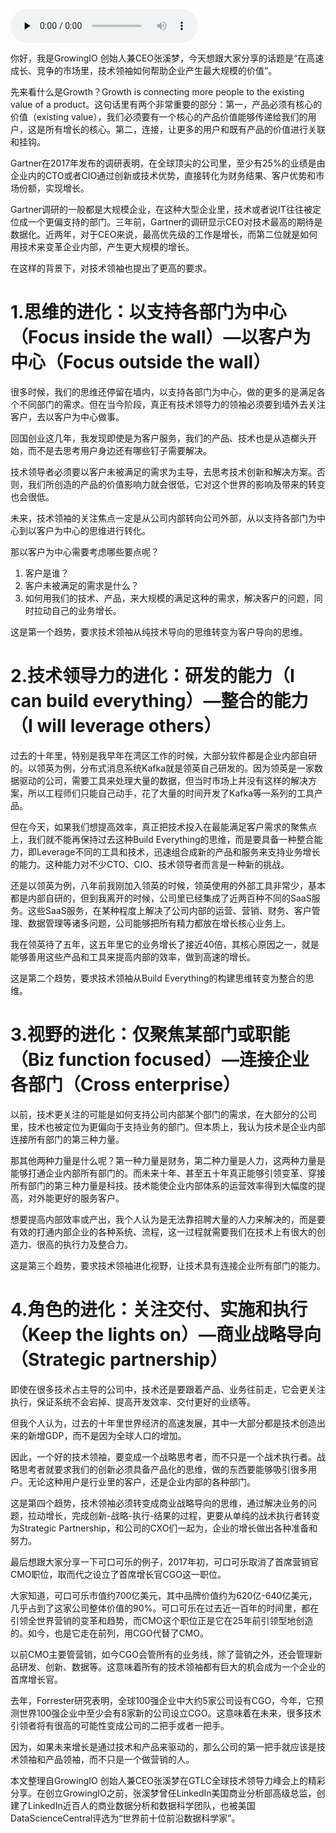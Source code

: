 <audio id="audio" title="第62讲 | 张溪梦：技术领袖需要具备的商业价值思维" controls="" preload="none"><source id="mp3" src="https://static001.geekbang.org/resource/audio/75/1e/75cc0ccee6ae0c4fbe5a181967b7381e.mp3"></audio>

你好，我是GrowingIO 创始人兼CEO张溪梦，今天想跟大家分享的话题是“在高速成长、竞争的市场里，技术领袖如何帮助企业产生最大规模的价值”。

先来看什么是Growth？Growth is connecting more people to the existing value of a product。这句话里有两个非常重要的部分：第一，产品必须有核心的价值（existing value），我们必须要有一个核心的产品价值能够传递给我们的用户，这是所有增长的核心。第二，连接，让更多的用户和既有产品的价值进行关联和挂钩。

Gartner在2017年发布的调研表明，在全球顶尖的公司里，至少有25%的业绩是由企业内的CTO或者CIO通过创新或技术优势，直接转化为财务结果、客户优势和市场份额，实现增长。

Gartner调研的一般都是大规模企业，在这种大型企业里，技术或者说IT往往被定位成一个更偏支持的部门。三年前，Gartner的调研显示CEO对技术最高的期待是数据化。近两年，对于CEO来说，最高优先级的工作是增长，而第二位就是如何用技术来变革企业内部，产生更大规模的增长。

在这样的背景下，对技术领袖也提出了更高的要求。

# 1.思维的进化：以支持各部门为中心（Focus inside the wall）—以客户为中心（Focus outside the wall）

很多时候，我们的思维还停留在墙内，以支持各部门为中心，做的更多的是满足各个不同部门的需求。但在当今阶段，真正有技术领导力的领袖必须要到墙外去关注客户，去以客户为中心做事。

回国创业这几年，我发现即使是为客户服务，我们的产品、技术也是从造榔头开始，而不是去思考用户身边还有哪些钉子需要解决。

技术领导者必须要以客户未被满足的需求为主导，去思考技术创新和解决方案。否则，我们所创造的产品的价值影响力就会很低，它对这个世界的影响及带来的转变也会很低。

未来，技术领袖的关注焦点一定是从公司内部转向公司外部，从以支持各部门为中心到以客户为中心的思维进行转化。

那以客户为中心需要考虑哪些要点呢？

1. 客户是谁？
1. 客户未被满足的需求是什么？
1. 如何用我们的技术、产品，来大规模的满足这种的需求，解决客户的问题，同时拉动自己的业务增长。

这是第一个趋势，要求技术领袖从纯技术导向的思维转变为客户导向的思维。

# 2.技术领导力的进化：研发的能力（I can build everything）—整合的能力（I will leverage others）

过去的十年里，特别是我早年在湾区工作的时候，大部分软件都是企业内部自研的。以领英为例，分布式消息系统Kafka就是领英自己研发的。因为领英是一家数据驱动的公司，需要工具来处理大量的数据，但当时市场上并没有这样的解决方案，所以工程师们只能自己动手，花了大量的时间开发了Kafka等一系列的工具产品。

但在今天，如果我们想提高效率，真正把技术投入在最能满足客户需求的聚焦点上，我们就不能再保持过去这种Build Everything的思维，而是要具备一种整合能力，即Leverage不同的工具和技术，迅速组合成新的产品和服务来支持业务增长的能力。这种能力对不少CTO、CIO、技术领导者而言是一种新的挑战。

还是以领英为例，八年前我刚加入领英的时候，领英使用的外部工具非常少，基本都是内部自研的，但到我离开的时候，公司里已经集成了近两百种不同的SaaS服务。这些SaaS服务，在某种程度上解决了公司内部的运营、营销、财务、客户管理、数据管理等诸多问题，公司能够把所有精力都放在增长核心业务上。

我在领英待了五年，这五年里它的业务增长了接近40倍，其核心原因之一，就是能够善用这些产品和工具来提高内部的效率，做到高速的增长。

这是第二个趋势，要求技术领袖从Build Everything的构建思维转变为整合的思维。

# 3.视野的进化：仅聚焦某部门或职能 （Biz function focused）—连接企业各部门（Cross enterprise）

以前，技术更关注的可能是如何支持公司内部某个部门的需求，在大部分的公司里，技术也被定位为更偏向于支持业务的部门。但本质上，我认为技术是企业内部连接所有部门的第三种力量。

那其他两种力量是什么呢？第一种力量是财务，第二种力量是人力，这两种力量是能够打通企业内部所有部门的。而未来十年、甚至五十年真正能够引领变革、穿接所有部门的第三种力量是科技。技术能使企业内部体系的运营效率得到大幅度的提高，对外能更好的服务客户。

想要提高内部效率或产出，我个人认为是无法靠招聘大量的人力来解决的，而是要有效的打通内部企业的各种系统、流程，这一过程就需要我们在技术上有很大的创造力、很高的执行力及整合力。

这是第三个趋势，要求技术领袖进化视野，让技术具有连接企业所有部门的能力。

# 4.角色的进化：关注交付、实施和执行（Keep the lights on）—商业战略导向（Strategic partnership）

即使在很多技术占主导的公司中，技术还是要跟着产品、业务往前走，它会更关注执行，保证系统不会宕掉、提高开发效率、交付更好的业绩等。

但我个人认为，过去的十年里世界经济的高速发展，其中一大部分都是技术创造出来的新增GDP，而不是因为全球人口的增加。

因此，一个好的技术领袖，要变成一个战略思考者，而不只是一个战术执行者。战略思考者就要求我们的创新必须具备产品化的思维，做的东西要能够吸引很多用户。无论这种用户是行业里的客户，还是企业内部的各种部门。

这是第四个趋势，技术领袖必须转变成商业战略导向的思维，通过解决业务的问题，拉动增长，完成创新-战略-执行-结果的过程，更要从单纯的战术执行者转变为Strategic Partnership，和公司的CXO们一起为，企业的增长做出各种准备和努力。

最后想跟大家分享一下可口可乐的例子，2017年初，可口可乐取消了首席营销官CMO职位，取而代之设立了首席增长官CGO这一职位。

大家知道，可口可乐市值约700亿美元，其中品牌价值约为620亿-640亿美元，几乎占到了这家公司整体价值的90%。可口可乐在过去近一百年的时间里，都在引领全世界营销的变革和趋势，而CMO这个职位正是它在25年前引领型地创造的。如今，也是它走在前列，用CGO代替了CMO。

以前CMO主要管营销，如今CGO会管所有的业务线，除了营销之外，还会管理新品研发、创新、数据等。这意味着所有的技术领袖都有巨大的机会成为一个企业的首席增长官。

去年，Forrester研究表明，全球100强企业中大约5家公司设有CGO，今年，它预测世界100强企业中至少会有8家新的公司设立CGO。这意味着在未来，很多技术引领者将有很高的可能性变成公司的二把手或者一把手。

因为，如果未来增长是通过技术和产品来驱动的，那么公司的第一把手就应该是技术领袖和产品领袖，而不只是一个做营销的人。

本文整理自GrowingIO 创始人兼CEO张溪梦在GTLC全球技术领导力峰会上的精彩分享。在创立GrowingIO之前，张溪梦曾任LinkedIn美国商业分析部高级总监，创建了LinkedIn近百人的商业数据分析和数据科学团队，也被美国DataScienceCentral评选为“世界前十位前沿数据科学家”。


